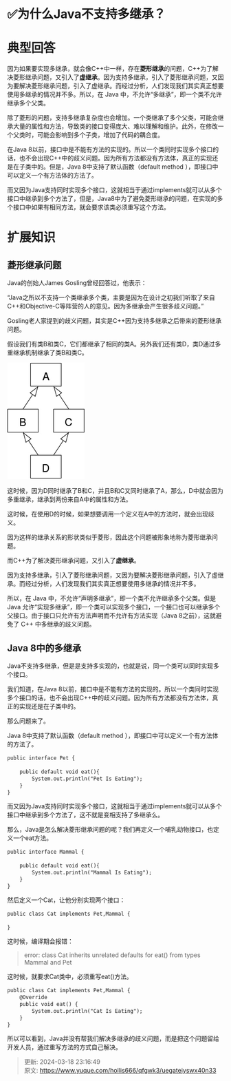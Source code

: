 # ✅为什么Java不支持多继承？

# 典型回答


因为如果要实现多继承，就会像C++中一样，存在**菱形继承**的问题，C++为了解决菱形继承问题，又引入了**虚继承**。因为支持多继承，引入了菱形继承问题，又因为要解决菱形继承问题，引入了虚继承。而经过分析，人们发现我们其实真正想要使用多继承的情况并不多。所以，在 Java 中，不允许“多继承”，即一个类不允许继承多个父类。



除了菱形的问题，支持多继承复杂度也会增加。一个类继承了多个父类，可能会继承大量的属性和方法，导致类的接口变得庞大、难以理解和维护。此外，在修改一个父类时，可能会影响到多个子类，增加了代码的耦合度。



在Java 8以前，接口中是不能有方法的实现的。所以一个类同时实现多个接口的话，也不会出现C++中的歧义问题。因为所有方法都没有方法体，真正的实现还是在子类中的。但是，Java 8中支持了默认函数（default method ），即接口中可以定义一个有方法体的方法了。



而又因为Java支持同时实现多个接口，这就相当于通过implements就可以从多个接口中继承到多个方法了，但是，Java8中为了避免菱形继承的问题，在实现的多个接口中如果有相同方法，就会要求该类必须重写这个方法。



# 扩展知识


## 菱形继承问题
Java的创始人James Gosling曾经回答过，他表示：



“Java之所以不支持一个类继承多个类，主要是因为在设计之初我们听取了来自C++和Objective-C等阵营的人的意见。因为多继承会产生很多歧义问题。”



Gosling老人家提到的歧义问题，其实是C++因为支持多继承之后带来的菱形继承问题。



假设我们有类B和类C，它们都继承了相同的类A。另外我们还有类D，类D通过多重继承机制继承了类B和类C。

![1672211742898-80096c34-a056-47fc-bf8b-0f45c4a64498.jpeg](./img/RP9aHzsegW-8A6GS/1672211742898-80096c34-a056-47fc-bf8b-0f45c4a64498-139075.jpeg)

这时候，因为D同时继承了B和C，并且B和C又同时继承了A，那么，D中就会因为多重继承，继承到两份来自A中的属性和方法。



这时候，在使用D的时候，如果想要调用一个定义在A中的方法时，就会出现歧义。



因为这样的继承关系的形状类似于菱形，因此这个问题被形象地称为菱形继承问题。



而C++为了解决菱形继承问题，又引入了**虚继承**。



因为支持多继承，引入了菱形继承问题，又因为要解决菱形继承问题，引入了虚继承。而经过分析，人们发现我们其实真正想要使用多继承的情况并不多。



所以，在 Java 中，不允许“声明多继承”，即一个类不允许继承多个父类。但是 Java 允许“实现多继承”，即一个类可以实现多个接口，一个接口也可以继承多个父接口。由于接口只允许有方法声明而不允许有方法实现（Java 8之前），这就避免了 C++ 中多继承的歧义问题。



## Java 8中的多继承


Java不支持多继承，但是是支持多实现的，也就是说，同一个类可以同时实现多个接口。



我们知道，在Java 8以前，接口中是不能有方法的实现的。所以一个类同时实现多个接口的话，也不会出现C++中的歧义问题。因为所有方法都没有方法体，真正的实现还是在子类中的。



那么问题来了。



Java 8中支持了默认函数（default method ），即接口中可以定义一个有方法体的方法了。



```plain
public interface Pet {

    public default void eat(){
        System.out.println("Pet Is Eating");
    }
}
```



而又因为Java支持同时实现多个接口，这就相当于通过implements就可以从多个接口中继承到多个方法了，这不就是变相支持了多继承么。

那么，Java是怎么解决菱形继承问题的呢？我们再定义一个哺乳动物接口，也定义一个eat方法。



```plain
public interface Mammal {

    public default void eat(){
        System.out.println("Mammal Is Eating");
    }
}
```



然后定义一个Cat，让他分别实现两个接口：

```plain
public class Cat implements Pet,Mammal {

}
```

这时候，编译期会报错：



> error: class Cat inherits unrelated defaults for eat() from types Mammal and Pet
>



这时候，就要求Cat类中，必须重写eat()方法。

```plain
public class Cat implements Pet,Mammal {
    @Override
    public void eat() {
        System.out.println("Cat Is Eating");
    }
}
```



所以可以看到，Java并没有帮我们解决多继承的歧义问题，而是把这个问题留给开发人员，通过重写方法的方式自己解决。



> 更新: 2024-03-18 23:16:49  
> 原文: <https://www.yuque.com/hollis666/qfgwk3/uegateiyswx40n33>